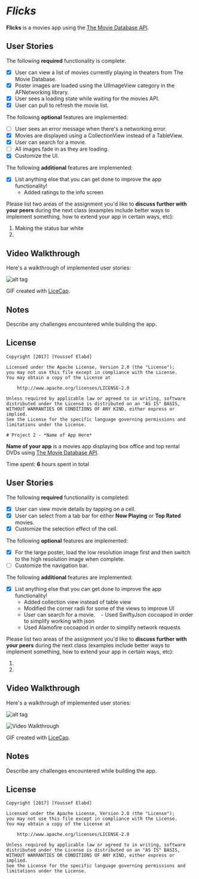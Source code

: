 # *Flicks*

**Flicks** is a movies app using the [The Movie Database API](http://docs.themoviedb.apiary.io/#).

## User Stories

The following **required** functionality is complete:

- [X] User can view a list of movies currently playing in theaters from The Movie Database.
- [X] Poster images are loaded using the UIImageView category in the AFNetworking library.
- [X] User sees a loading state while waiting for the movies API.
- [X] User can pull to refresh the movie list.

The following **optional** features are implemented:

- [ ] User sees an error message when there's a networking error.
- [X] Movies are displayed using a CollectionView instead of a TableView.
- [X] User can search for a movie.
- [ ] All images fade in as they are loading.
- [X] Customize the UI.

The following **additional** features are implemented:

- [X] List anything else that you can get done to improve the app functionality!
    - Added ratings to the info screen

Please list two areas of the assignment you'd like to **discuss further with your peers** during the next class (examples include better ways to implement something, how to extend your app in certain ways, etc):

1. Making the status bar white
2. 

## Video Walkthrough 

Here's a walkthrough of implemented user stories:


![alt tag](https://raw.githubusercontent.com/yelabd/Flicks/master/demo.gif)

GIF created with [LiceCap](http://www.cockos.com/licecap/).

## Notes

Describe any challenges encountered while building the app.

## License

    Copyright [2017] [Youssef Elabd]

    Licensed under the Apache License, Version 2.0 (the "License");
    you may not use this file except in compliance with the License.
    You may obtain a copy of the License at

        http://www.apache.org/licenses/LICENSE-2.0

    Unless required by applicable law or agreed to in writing, software
    distributed under the License is distributed on an "AS IS" BASIS,
    WITHOUT WARRANTIES OR CONDITIONS OF ANY KIND, either express or implied.
    See the License for the specific language governing permissions and
    limitations under the License.
    
    # Project 2 - *Name of App Here*

**Name of your app** is a movies app displaying box office and top rental DVDs using [The Movie Database API](http://docs.themoviedb.apiary.io/#).

Time spent: **6** hours spent in total

## User Stories

The following **required** functionality is completed:

- [X] User can view movie details by tapping on a cell.
- [X] User can select from a tab bar for either **Now Playing** or **Top Rated** movies.
- [X] Customize the selection effect of the cell.

The following **optional** features are implemented:

- [X] For the large poster, load the low resolution image first and then switch to the high resolution image when complete.
- [ ] Customize the navigation bar.

The following **additional** features are implemented:

- [X] List anything else that you can get done to improve the app functionality!
    - Added collection view instead of table view
    - Modified the corner radii for some of the views to improve UI
    - User can search for a movie.
    - Used SwiftyJson cocoapod in order to simplify working with json
    - Used Alamofire cocoapod in order to simplify network requests

Please list two areas of the assignment you'd like to **discuss further with your peers** during the next class (examples include better ways to implement something, how to extend your app in certain ways, etc):

1. 
2. 

## Video Walkthrough 

Here's a walkthrough of implemented user stories:

![alt tag](https://raw.githubusercontent.com/yelabd/Flicks/master/demo2.gif)


<img src='http://i.imgur.com/link/to/your/gif/file.gif' title='Video Walkthrough' width='' alt='Video Walkthrough' />

GIF created with [LiceCap](http://www.cockos.com/licecap/).

## Notes

Describe any challenges encountered while building the app.

## License

    Copyright [2017] [Youssef Elabd]

    Licensed under the Apache License, Version 2.0 (the "License");
    you may not use this file except in compliance with the License.
    You may obtain a copy of the License at

        http://www.apache.org/licenses/LICENSE-2.0

    Unless required by applicable law or agreed to in writing, software
    distributed under the License is distributed on an "AS IS" BASIS,
    WITHOUT WARRANTIES OR CONDITIONS OF ANY KIND, either express or implied.
    See the License for the specific language governing permissions and
    limitations under the License.
